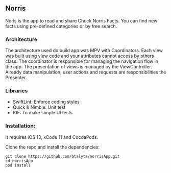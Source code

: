 ## Norris

Noris is the app to read and share Chuck Norris Facts. You can find new facts using pre-defined categories or by free search.

### Architecture

The architecture used do build app was MPV with Coordinators. Each view was built using view code and your attributes cannot access by others class.
The coordinator is responsible for managing the navigation flow in the app.  The presentation of views is managed by the ViewController.  Already data manipulation, user actions and requests are responsibilities the Presenter.

### Libraries

- SwiftLint: Enforce coding styles
- Quick & Nimble: Unit test
- KIF: To make simple UI tests

### Installation:

It requires iOS 13, xCode 11 and CocoaPods.

Clone the repo and install the dependencies:

```
git clone https://github.com/btalyta/norrisApp.git
cd norrisApp
pod install
```
